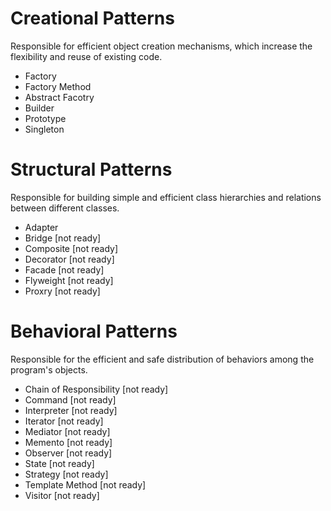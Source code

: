# Creational Patterns
Responsible for efficient object creation mechanisms, which increase the flexibility and reuse of existing code.
* Factory
* Factory Method
* Abstract Facotry
* Builder
* Prototype
* Singleton

# Structural Patterns
Responsible for building simple and efficient class hierarchies and relations between different classes.
* Adapter 
* Bridge  [not ready]
* Composite  [not ready]
* Decorator  [not ready]
* Facade  [not ready]
* Flyweight  [not ready]
* Proxry  [not ready]

# Behavioral Patterns
Responsible for the efficient and safe distribution of behaviors among the program's objects.
* Chain of Responsibility  [not ready]
 * Command  [not ready]
 * Interpreter  [not ready]
 * Iterator  [not ready]
 * Mediator  [not ready]
 * Memento  [not ready]
 * Observer  [not ready]
 * State  [not ready]
 * Strategy  [not ready]
 * Template Method  [not ready]
 * Visitor  [not ready]
